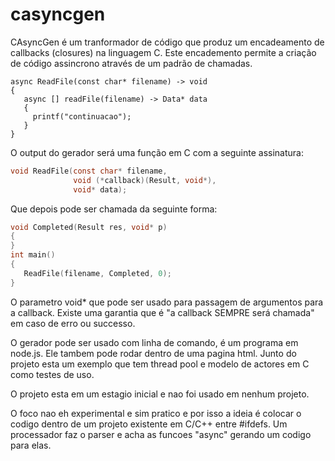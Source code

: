 # casyncgen


CAsyncGen é um tranformador de código que 
produz um encadeamento de callbacks (closures) na linguagem C.
Este encademento permite a criação de código assincrono através de um padrão 
de chamadas.
```
async ReadFile(const char* filename) -> void
{
   async [] readFile(filename) -> Data* data
   {
     printf("continuacao");
   }  
}
```
O output do gerador será uma função em C com a seguinte assinatura:

```c
void ReadFile(const char* filename,
              void (*callback)(Result, void*), 
              void* data);
```

Que depois pode ser chamada da seguinte forma:
```cpp
void Completed(Result res, void* p)
{
}
int main()
{
   ReadFile(filename, Completed, 0);
}
```

O parametro void* que pode ser usado para passagem de argumentos para a callback.
Existe uma garantia que é "a callback SEMPRE será chamada" em caso de erro ou successo.

O gerador pode ser usado com linha de comando, é um programa em node.js. Ele tambem pode rodar dentro de uma pagina html.
Junto do projeto esta um exemplo que tem thread pool e modelo de actores em C como testes de uso.

O projeto esta em um estagio inicial e nao foi usado em nenhum projeto.

O foco nao eh experimental e sim pratico e por isso a ideia é colocar o codigo dentro de um projeto existente em C/C++ entre #ifdefs.
Um processador faz o parser e acha as funcoes "async" gerando um codigo para elas.





